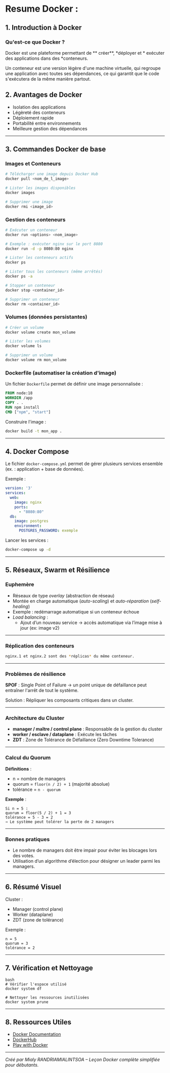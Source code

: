 
# Resume Docker :

## 1. Introduction à Docker

### Qu'est-ce que Docker ?

Docker est une plateforme permettant de ** créer**, *déployer et * exécuter des applications dans des *conteneurs.

Un conteneur est une version légère d'une machine virtuelle, qui regroupe une application avec toutes ses dépendances, ce qui garantit que le code s'exécutera de la même manière partout.



## 2. Avantages de Docker

- Isolation des applications
- Légèreté des conteneurs
- Déploiement rapide
- Portabilité entre environnements
- Meilleure gestion des dépendances

---

## 3. Commandes Docker de base

### Images et Conteneurs

```bash
# Télécharger une image depuis Docker Hub
docker pull <nom_de_l_image>

# Lister les images disponibles
docker images

# Supprimer une image
docker rmi <image_id>
```

### Gestion des conteneurs

```bash
# Exécuter un conteneur
docker run <options> <nom_image>

# Exemple : exécuter nginx sur le port 8080
docker run -d -p 8080:80 nginx

# Lister les conteneurs actifs
docker ps

# Lister tous les conteneurs (même arrêtés)
docker ps -a

# Stopper un conteneur
docker stop <container_id>

# Supprimer un conteneur
docker rm <container_id>
```

### Volumes (données persistantes)

```bash
# Créer un volume
docker volume create mon_volume

# Lister les volumes
docker volume ls

# Supprimer un volume
docker volume rm mon_volume
```

### Dockerfile (automatiser la création d'image)

Un fichier `Dockerfile` permet de définir une image personnalisée :

```Dockerfile
FROM node:18
WORKDIR /app
COPY . .
RUN npm install
CMD ["npm", "start"]
```

Construire l'image :

```bash
docker build -t mon_app .
```

---

## 4. Docker Compose

Le fichier `docker-compose.yml` permet de gérer plusieurs services ensemble (ex. : application + base de données).

Exemple :

```yaml
version: '3'
services:
  web:
    image: nginx
    ports:
      - "8080:80"
  db:
    image: postgres
    environment:
      POSTGRES_PASSWORD: exemple
```

Lancer les services :

```bash
docker-compose up -d
```

---

## 5. Réseaux, Swarm et Résilience

### Euphemère

- Réseaux de type *overlay* (abstraction de réseau)
- Montée en charge automatique (*auto-scaling*) et *auto-réparation* (*self-healing*)
- Exemple : redémarrage automatique si un conteneur échoue
- *Load balancing* :
  - Ajout d’un nouveau service → accès automatique via l’image mise à jour (ex: image v2)

---

### Réplication des conteneurs

```bash
nginx.1 et nginx.2 sont des *réplicas* du même conteneur.
```

---

### Problèmes de résilience

**SPOF** : Single Point of Failure → un point unique de défaillance peut entraîner l'arrêt de tout le système.

Solution : Répliquer les composants critiques dans un cluster.

---

### Architecture du Cluster

- **manager / maître / control plane** : Responsable de la gestion du cluster
- **worker / esclave / dataplane** : Exécute les tâches
- **ZDT** : Zone de Tolérance de Défaillance (Zero Downtime Tolerance)

---

### Calcul du Quorum

**Définitions** :
- n = nombre de managers
- quorum = `floor(n / 2) + 1` (majorité absolue)
- tolérance = `n - quorum`

**Exemple** :
```text
Si n = 5 :
quorum = floor(5 / 2) + 1 = 3
tolérance = 5 - 3 = 2
→ Le système peut tolérer la perte de 2 managers
```

---

### Bonnes pratiques

- Le nombre de managers doit être impair pour éviter les blocages lors des votes.
- Utilisation d’un algorithme d’élection pour désigner un leader parmi les managers.

---

## 6. Résumé Visuel

Cluster :
- Manager (control plane)
- Worker (dataplane)
- ZDT (zone de tolérance)

Exemple :
```text
n = 5
quorum = 3
tolérance = 2
```

---

## 7. Vérification et Nettoyage

```
bash
# Vérifier l'espace utilisé
docker system df

# Nettoyer les ressources inutilisées
docker system prune

```

---

## 8. Ressources Utiles

- [Docker Documentation](https://docs.docker.com/)
- [DockerHub](https://hub.docker.com/)
- [Play with Docker](https://labs.play-with-docker.com/)

---

*Créé par Mialy RANDRIAMIALINTSOA – Leçon Docker complète simplifiée pour débutants.*
